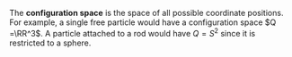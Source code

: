 The **configuration space** is the space of all possible coordinate positions. For example, a single free particle would have a configuration space $Q =\RR^3$. A particle attached to a rod would have $Q=S^2$ since it is restricted to a sphere.